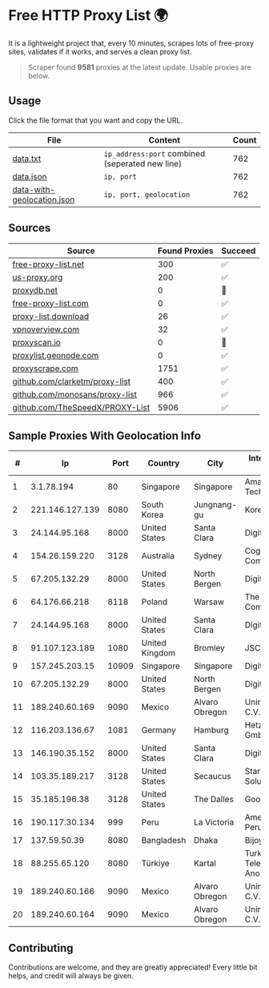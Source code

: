 
# Free HTTP Proxy List 🌍

It is a lightweight project that, every 10 minutes, scrapes lots of free-proxy sites, validates if it works, and serves a clean proxy list.


> Scraper found **9581** proxies at the latest update. Usable proxies are below.

## Usage

Click the file format that you want and copy the URL.


|File|Content|Count|
|----|-------|-----|
|[data.txt](https://raw.githubusercontent.com/themiralay/Proxy-List-World/master/data.txt)|`ip_address:port` combined (seperated new line)|762|
|[data.json](https://raw.githubusercontent.com/themiralay/Proxy-List-World/master/data.json)|`ip, port`|762|
|[data-with-geolocation.json](https://raw.githubusercontent.com/themiralay/Proxy-List-World/master/data-with-geolocation.json)|`ip, port, geolocation`|762|

## Sources

|Source|Found Proxies|Succeed|
|------|-------------|-------|
|[free-proxy-list.net](https://free-proxy-list.net)|300|✅|
|[us-proxy.org](https://www.us-proxy.org)|200|✅|
|[proxydb.net](http://proxydb.net)|0|🚫|
|[free-proxy-list.com](https://free-proxy-list.com/?page=&port=&type%5B%5D=http&type%5B%5D=https&up_time=0&search=Search)|0|✅|
|[proxy-list.download](https://www.proxy-list.download/HTTP)|26|✅|
|[vpnoverview.com](https://vpnoverview.com/privacy/anonymous-browsing/free-proxy-servers)|32|✅|
|[proxyscan.io](https://www.proxyscan.io)|0|🚫|
|[proxylist.geonode.com](https://proxylist.geonode.com/api/proxy-list?limit=300&page=1&sort_by=lastChecked&sort_type=desc&protocols=http,https)|0|✅|
|[proxyscrape.com](https://api.proxyscrape.com/v2/?request=displayproxies&protocol=http&timeout=10000&country=all&ssl=all&anonymity=all)|1751|✅|
|[github.com/clarketm/proxy-list](https://raw.githubusercontent.com/clarketm/proxy-list/master/proxy-list-raw.txt)|400|✅|
|[github.com/monosans/proxy-list](https://raw.githubusercontent.com/monosans/proxy-list/main/proxies/http.txt)|966|✅|
|[github.com/TheSpeedX/PROXY-List](https://raw.githubusercontent.com/TheSpeedX/PROXY-List/master/http.txt)|5906|✅|


## Sample Proxies With Geolocation Info

|#|Ip|Port|Country|City|Internet Service Provider|
|-|--|----|-------|----|-------------------------|
|1|3.1.78.194|80|Singapore|Singapore|Amazon Technologies Inc.|
|2|221.146.127.139|8080|South Korea|Jungnang-gu|Korea Telecom|
|3|24.144.95.168|8000|United States|Santa Clara|DigitalOcean, LLC|
|4|154.26.159.220|3128|Australia|Sydney|Cogent Communications|
|5|67.205.132.29|8000|United States|North Bergen|DigitalOcean, LLC|
|6|64.176.66.218|8118|Poland|Warsaw|The Constant Company, LLC|
|7|24.144.95.168|8000|United States|Santa Clara|DigitalOcean, LLC|
|8|91.107.123.189|1080|United Kingdom|Bromley|JSC IOT|
|9|157.245.203.15|10909|Singapore|Singapore|DigitalOcean, LLC|
|10|67.205.132.29|8000|United States|North Bergen|DigitalOcean, LLC|
|11|189.240.60.169|9090|Mexico|Alvaro Obregon|Uninet S.A. de C.V.|
|12|116.203.136.67|1081|Germany|Hamburg|Hetzner Online GmbH|
|13|146.190.35.152|8000|United States|Santa Clara|DigitalOcean, LLC|
|14|103.35.189.217|3128|United States|Secaucus|Stark Industries Solutions LTD|
|15|35.185.196.38|3128|United States|The Dalles|Google LLC|
|16|190.117.30.134|999|Peru|La Victoria|America Movil Peru S.A.C.|
|17|137.59.50.39|8080|Bangladesh|Dhaka|Bijoy Online Ltd|
|18|88.255.65.120|8080|Türkiye|Kartal|Turk Telekomunikasyon Anonim Sirketi|
|19|189.240.60.166|9090|Mexico|Alvaro Obregon|Uninet S.A. de C.V.|
|20|189.240.60.164|9090|Mexico|Alvaro Obregon|Uninet S.A. de C.V.|



## Contributing

Contributions are welcome, and they are greatly appreciated! Every
little bit helps, and credit will always be given.

